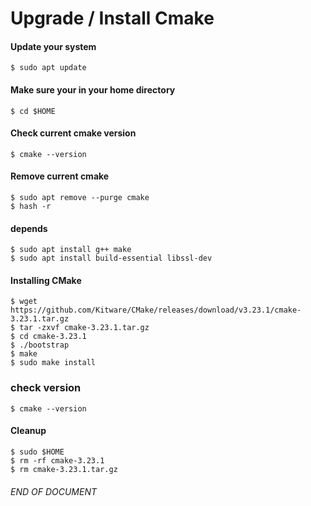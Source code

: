 # Upgrade / Install Cmake

#### Update your system
```
$ sudo apt update
```

#### Make sure your in your home directory
```
$ cd $HOME
```

#### Check current cmake version
```
$ cmake --version
```


#### Remove current cmake
```
$ sudo apt remove --purge cmake
$ hash -r
```

#### depends
```
$ sudo apt install g++ make
$ sudo apt install build-essential libssl-dev
```
#### Installing CMake
```
$ wget https://github.com/Kitware/CMake/releases/download/v3.23.1/cmake-3.23.1.tar.gz
$ tar -zxvf cmake-3.23.1.tar.gz
$ cd cmake-3.23.1
$ ./bootstrap
$ make
$ sudo make install
```

### check version
```
$ cmake --version
```

#### Cleanup
```
$ sudo $HOME
$ rm -rf cmake-3.23.1
$ rm cmake-3.23.1.tar.gz
```

###### END OF DOCUMENT

